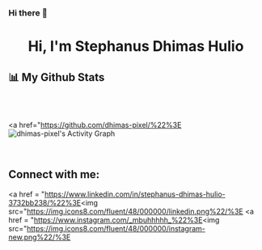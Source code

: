 ### Hi there 👋

<h1 align="center">Hi, I'm Stephanus Dhimas Hulio</h1>




## 📊 My Github Stats

  <br/>
    <a href="https://github.com/dhimas-pixel/%22%3E<img alt="Stephanus Dhimas Hulio Github Stats" src="https://github-readme-stats.vercel.app/api?username=dhimas-pixel&show_icons=true&count_private=true&theme=react&hide_border=true&bg_color=0D1117" /></a>

<br/>

<a href="https://github.com/dhimas-pixel/%22%3E<img alt="dhimas-pixel's Activity Graph" src="https://activity-graph.herokuapp.com/graph?username=dhimas-pixel&bg_color=0D1117&color=5BCDEC&line=5BCDEC&point=FFFFFF&hide_border=true" /></a>

<br/>


## Connect with me:
<p align="left">

<a href = "https://www.linkedin.com/in/stephanus-dhimas-hulio-3732bb238/%22%3E<img src="https://img.icons8.com/fluent/48/000000/linkedin.png%22/%3E</a>
<a href = "https://www.instagram.com/_mbuhhhhh_%22%3E<img src="https://img.icons8.com/fluent/48/000000/instagram-new.png%22/%3E</a>

</p>
